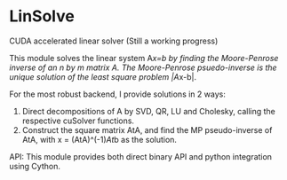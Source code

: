 # LinSolve
CUDA accelerated linear solver (Still a working progress)

This module solves the linear system A*x=b by finding the Moore-Penrose inverse of an n by m matrix A. 
The Moore-Penrose psuedo-inverse is the unique solution of the least square problem 
|A*x-b|. 

For the most robust backend, I provide solutions in 2 ways:
1. Direct decompositions of A by SVD, QR, LU and Cholesky, calling the respective cuSolver functions. 
2. Construct the square matrix AtA, and find the MP pseudo-inverse of AtA, with x = (AtA)^(-1)*At*b as the solution. 

API:
This module provides both direct binary API and python integration using Cython. 

